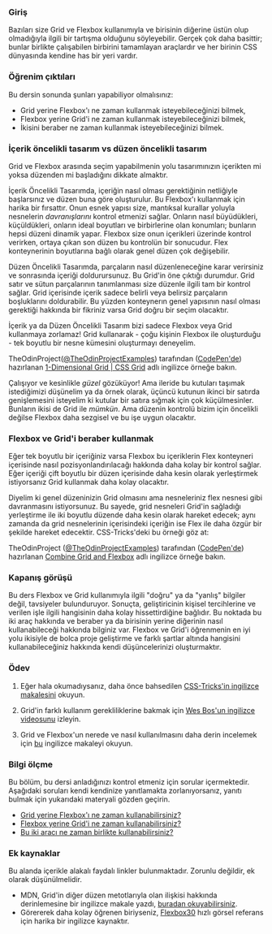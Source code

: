 ### Giriş

Bazıları size Grid ve Flexbox kullanımıyla ve birisinin diğerine üstün olup olmadığıyla ilgili bir tartışma olduğunu söyleyebilir. Gerçek çok daha basittir; bunlar birlikte çalışabilen birbirini tamamlayan araçlardır ve her birinin CSS dünyasında kendine has bir yeri vardır.

### Öğrenim çıktıları

Bu dersin sonunda şunları yapabiliyor olmalısınız:

* Grid yerine Flexbox'ı ne zaman kullanmak isteyebileceğinizi bilmek,
* Flexbox yerine Grid'i ne zaman kullanmak isteyebileceğinizi bilmek,
* İkisini beraber ne zaman kullanmak isteyebileceğinizi bilmek.

### İçerik öncelikli tasarım vs düzen öncelikli tasarım

Grid ve Flexbox arasında seçim yapabilmenin yolu tasarımınızın içerikten mi yoksa düzenden mi başladığını dikkate almaktır.

İçerik Öncelikli Tasarımda, içeriğin nasıl olması gerektiğinin netliğiyle başlarsınız ve düzen buna göre oluşturulur. Bu Flexbox'ı kullanmak için harika bir fırsattır. Onun esnek yapısı size, mantıksal kurallar yoluyla nesnelerin *davranışlarını* kontrol etmenizi sağlar. Onların nasıl büyüdükleri, küçüldükleri, onların ideal boyutları ve birbirlerine olan konumları; bunların hepsi düzeni dinamik yapar. Flexbox size onun içerikleri üzerinde kontrol verirken, ortaya çıkan son düzen bu kontrolün bir sonucudur. Flex konteynerinin boyutlarına bağlı olarak genel düzen çok değişebilir.

Düzen Öncelikli Tasarımda, parçaların nasıl düzenleneceğine karar verirsiniz ve sonrasında içeriği doldurursunuz. Bu Grid'in öne çıktığı durumdur. Grid satır ve sütun parçalarının tanımlanması size düzenle ilgili tam bir kontrol sağlar. Grid içerisinde içerik sadece belirli veya belirsiz parçaların boşluklarını doldurabilir. Bu yüzden konteynerın genel yapısının nasıl olması gerektiği hakkında bir fikriniz varsa Grid doğru bir seçim olacaktır.

İçerik ya da Düzen Öncelikli Tasarım bizi sadece Flexbox veya Grid kullanmaya zorlamaz! Grid kullanarak - çoğu kişinin Flexbox ile oluşturduğu - tek boyutlu bir nesne kümesini oluşturmayı deneyelim.

<p class="codepen" data-height="300" data-theme-id="dark" data-default-tab="css,result" data-slug-hash="mdByJRV" data-editable="true" data-user="TheOdinProjectExamples" style={{"height":"300px","boxSizing":"border-box","display":"flex","alignItems":"center","justifyContent":"center","border":"2px solid","margin":"1em 0","padding":"1em"}}>
  <span>TheOdinProject(<a href="https://codepen.io/TheOdinProjectExamples">@TheOdinProjectExamples</a>) 
    tarafından (<a href="https://codepen.io">CodePen'de</a>) hazırlanan 
    <a href="https://codepen.io/TheOdinProjectExamples/pen/mdByJRV"> 1-Dimensional Grid | CSS Grid</a> adlı ingilizce örneğe bakın.</span>
</p>
<script async src="https://cpwebassets.codepen.io/assets/embed/ei.js"></script>

Çalışıyor ve kesinlikle *güzel* gözüküyor! Ama ileride bu kutuları taşımak istediğimizi düşünelim ya da örnek olarak, üçüncü kutunun ikinci bir satırda genişlemesini isteyelim ki kutular bir satıra sığmak için çok küçülmesinler. Bunların ikisi de Grid ile *mümkün*. Ama düzenin kontrolü bizim için öncelikli değilse Flexbox daha sezgisel ve bu işe uygun olacaktır.

### Flexbox ve Grid'i beraber kullanmak
Eğer tek boyutlu bir içeriğiniz varsa Flexbox bu içeriklerin Flex konteyneri içerisinde nasıl pozisyonlandırılacağı hakkında daha kolay bir kontrol sağlar. Eğer içeriği çift boyutlu bir düzen içerisinde daha kesin olarak yerleştirmek istiyorsanız Grid kullanmak daha kolay olacaktır.

Diyelim ki genel düzeninizin Grid olmasını ama nesneleriniz flex nesnesi gibi davranmasını istiyorsunuz. Bu sayede, grid nesneleri Grid'in sağladığı yerleştirme ile iki boyutlu düzende daha kesin olarak hareket edecek; aynı zamanda da grid nesnelerinin içerisindeki içeriğin ise Flex ile daha özgür bir şekilde hareket edecektir. CSS-Tricks'deki bu örneği göz at:

<p class="codepen" data-height="300" data-theme-id="dark" data-default-tab="css,result" data-slug-hash="vYeEOxN" data-editable="true" data-user="TheOdinProjectExamples" style={{"height":"300px","boxSizing":"border-box","display":"flex","alignItems":"center","justifyContent":"center","border":"2px solid","margin":"1em 0","padding":"1em"}}>
  <span>TheOdinProject (<a href="https://codepen.io/TheOdinProjectExamples">@TheOdinProjectExamples</a>) 
    tarafından (<a href="https://codepen.io">CodePen'de</a>) hazırlanan 
    <a href="https://codepen.io/TheOdinProjectExamples/pen/vYeEOxN">Combine Grid and Flexbox</a> adlı ingilizce örneğe bakın.</span>
</p>
<script async src="https://cpwebassets.codepen.io/assets/embed/ei.js"></script>

### Kapanış görüşü
Bu ders Flexbox ve Grid kullanımıyla ilgili "doğru" ya da "yanlış" bilgiler değil, tavsiyeler bulunduruyor. Sonuçta, geliştiricinin kişisel tercihlerine ve verilen işle ilgili hangisinin daha kolay hissettirdiğine bağlıdır. Bu noktada bu iki araç hakkında ve beraber ya da birisinin yerine diğerinin nasıl kullanabileceği hakkında bilginiz var. Flexbox ve Grid'i öğrenmenin en iyi yolu ikisiyle de bolca proje geliştirme ve farklı şartlar altında hangisini kullanabileceğiniz hakkında kendi düşüncelerinizi oluşturmaktır. 

### Ödev

<div class="lesson-content__panel" markdown="1">

1. Eğer hala okumadıysanız, daha önce bahsedilen [CSS-Tricks'in ingilizce makalesini](https://css-tricks.com/css-grid-replace-flexbox/) okuyun.

2. Grid'in farklı kullanım gerekliliklerine bakmak için [Wes Bos'un ingilizce videosunu](https://www.youtube.com/watch?v=HYji_V2aYa0) izleyin.

3. Grid ve Flexbox'un nerede ve nasıl kullanılmasını daha derin incelemek için [bu](https://webdesign.tutsplus.com/articles/flexbox-vs-css-grid-which-should-you-use--cms-30184) ingilizce makaleyi okuyun.
</div>

### Bilgi ölçme

Bu bölüm, bu dersi anladığınızı kontrol etmeniz için sorular içermektedir. Aşağıdaki soruları kendi kendinize yanıtlamakta zorlanıyorsanız, yanıtı bulmak için yukarıdaki materyali gözden geçirin.

- [Grid yerine Flexbox'ı ne zaman kullanabilirsiniz?](#content-first-vs-layout-first-design)
- [Flexbox yerine Grid'i ne zaman kullanabilirsiniz?](#content-first-vs-layout-first-design)
- [Bu iki aracı ne zaman birlikte kullanabilirsiniz?](#combining-flexbox-and-grid)

### Ek kaynaklar

Bu alanda içerikle alakalı faydalı linkler bulunmaktadır. Zorunlu değildir, ek olarak düşünülmelidir.

- MDN, Grid'in diğer düzen metotlarıyla olan ilişkisi hakkında derinlemesine bir ingilizce makale yazdı, [buradan okuyabilirsiniz](https://developer.mozilla.org/en-US/docs/Web/CSS/CSS_Grid_Layout/Relationship_of_Grid_Layout).
- Görererek daha kolay öğrenen biriyseniz, [Flexbox30](https://www.samanthaming.com/flexbox30/) hızlı görsel referans için harika bir ingilizce kaynaktır.
